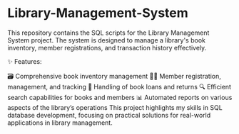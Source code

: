# Library-Management-System

This repository contains the SQL scripts for the Library Management System project. The system is designed to manage a library's book inventory, member registrations, and transaction history effectively.

✨ Features:

🗃️ Comprehensive book inventory management
🧑‍💼 Member registration, management, and tracking
🔄 Handling of book loans and returns
🔍 Efficient search capabilities for books and members
📊 Automated reports on various aspects of the library’s operations
This project highlights my skills in SQL database development, focusing on practical solutions for real-world applications in library management.
